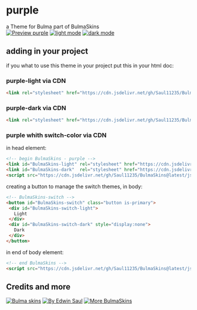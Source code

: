 # purple            
a Theme for Bulma part of BulmaSkins             
[![ Preview purple ](https://img.shields.io/badge/-Preview_purple-red)](https://saul11235.github.io/BulmaSkins?skin=purple)
[![ light mode ](https://img.shields.io/badge/-light_mode-black)](https://saul11235.github.io/BulmaSkins?skin=purple&dark=false)
[![ dark mode ](https://img.shields.io/badge/-dark_mode-black)](https://saul11235.github.io/BulmaSkins?skin=purple&dark=true)
## adding in your project
if you what to use this theme in your project put this in your html doc:
### purple-light via CDN
```html
<link rel="stylesheet" href="https://cdn.jsdelivr.net/gh/Saul11235/BulmaSkins@latest/css/purple.light.css">
```
### purple-dark via CDN
```html
<link rel="stylesheet" href="https://cdn.jsdelivr.net/gh/Saul11235/BulmaSkins@latest/css/purple.dark.css">
```
### purple whith switch-color via CDN
in head element:
```html
<!-- begin BulmaSkins - purple -->
<link id="BulmaSkins-light" rel="stylesheet" href="https://cdn.jsdelivr.net/gh/Saul11235/BulmaSkins@latest/css/purple.light.css">
<link id="BulmaSkins-dark"  rel="stylesheet" href="https://cdn.jsdelivr.net/gh/Saul11235/BulmaSkins@latest/css/purple.dark.css">
<script src="https://cdn.jsdelivr.net/gh/Saul11235/BulmaSkins@latest/js/cdn/first.js"></script>
```
creating a button to manage the switch themes, in body:            
```html
<!-- BulmaSkins-switch -->
<button id="BulmaSkins-switch" class="button is-primary">
 <div id="BulmaSkins-switch-light">
   Light
 </div>
 <div id="BulmaSkins-switch-dark" style="display:none">
   Dark
 </div>
</button>
```
in end of body element:            
```html
<!-- end BulmaSkins -->
<script src="https://cdn.jsdelivr.net/gh/Saul11235/BulmaSkins@latest/js/cdn/last.js"></script>
```
## Credits and more 
[![Bulma skins](https://img.shields.io/badge/-Bulma_skins-blue)](https://saul11235.github.io/BulmaSkins/)
[![By Edwin Saul](https://img.shields.io/badge/-By_Edwin_Saul-black)](https://edwinsaul.com)
[![More BulmaSkins](https://img.shields.io/badge/-More_BulmaSkins-white)](https://github.com/Saul11235/BulmaSkins)
